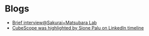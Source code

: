 # Blogs
- [Brief interview@Sakurai+Matsubara Lab](https://www.dm.sanken.osaka-u.ac.jp/interview_kota/)
- [CubeScope was highlighted by Sione Palu on LinkedIn timeline](https://www.linkedin.com/posts/sione-palu-3803b0bb_python-multilinearalgebra-activity-7049203114280665088-K1i5?utm_source=share&utm_medium=member_desktop)